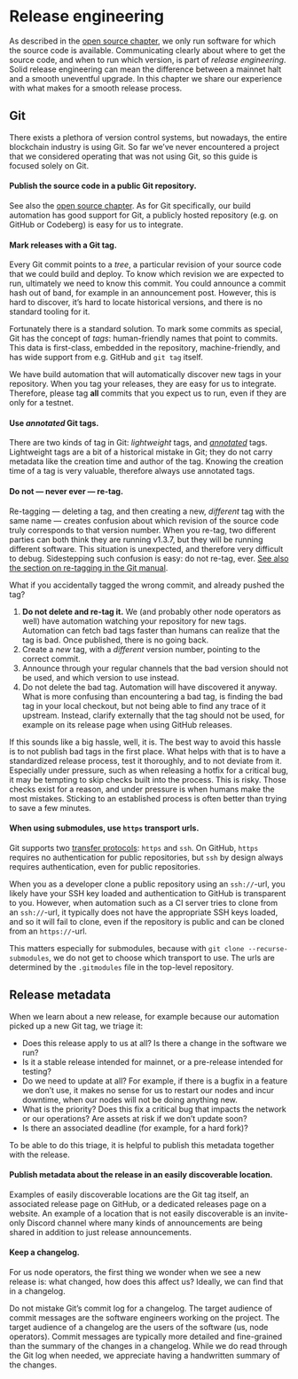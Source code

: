 # Release engineering

As described in the [open source chapter](open-source.md),
we only run software for which the source code is available.
Communicating clearly about where to get the source code,
and when to run which version,
is part of _release engineering_.
Solid release engineering can mean the difference
between a mainnet halt and a smooth uneventful upgrade.
In this chapter we share our experience
with what makes for a smooth release process.

## Git

There exists a plethora of version control systems,
but nowadays,
the entire blockchain industry is using Git.
So far we’ve never encountered a project that we considered operating
that was not using Git,
so this guide is focused solely on Git.

#### Publish the source code in a public Git repository.
See also the [open source chapter](open-source.md).
As for Git specifically,
our build automation has good support for Git,
a publicly hosted repository (e.g. on GitHub or Codeberg)
is easy for us to integrate.

#### Mark releases with a Git tag.

Every Git commit points to a _tree_,
a particular revision of your source code that we could build and deploy.
To know which revision we are expected to run,
ultimately we need to know this commit.
You could announce a commit hash out of band,
for example in an announcement post.
However, this is hard to discover,
it’s hard to locate historical versions,
and there is no standard tooling for it.

Fortunately there is a standard solution.
To mark some commits as special,
Git has the concept of _tags_:
human-friendly names that point to commits.
This data is first-class,
embedded in the repository,
machine-friendly,
and has wide support from e.g. GitHub and `git tag` itself.

We have build automation that will automatically discover new tags in your repository.
When you tag your releases,
they are easy for us to integrate.
Therefore, please tag **all** commits that you expect us to run,
even if they are only for a testnet.

#### Use _annotated_ Git tags.

There are two kinds of tag in Git:
_lightweight_ tags,
and [_annotated_][annotated] tags.
Lightweight tags are a bit of a historical mistake in Git;
they do not carry metadata like the creation time and author of the tag.
Knowing the creation time of a tag is very valuable,
therefore always use annotated tags.

[annotated]: https://git-scm.com/docs/git-tag#Documentation/git-tag.txt---annotate

#### Do not — never ever — re-tag.

Re-tagging
— deleting a tag, and then creating a new, _different_ tag with the same name —
creates confusion about which revision of the source code
truly corresponds to that version number.
When you re-tag,
two different parties can both think they are running v1.3.7,
but they will be running different software.
This situation is unexpected, and therefore very difficult to debug.
Sidestepping such confusion is easy:
do not re-tag, ever.
[See also the section on re-tagging in the Git manual][retag].

What if you accidentally tagged the wrong commit, and already pushed the tag?

1. **Do not delete and re-tag it.**
   We (and probably other node operators as well) have automation
   watching your repository for new tags.
   Automation can fetch bad tags faster than humans can realize that the tag is bad.
   Once published, there is no going back.
2. Create a _new_ tag, with a _different_ version number, pointing to the correct commit.
3. Announce through your regular channels that the bad version should not be used,
   and which version to use instead.
4. Do not delete the bad tag.
   Automation will have discovered it anyway.
   What is more confusing than encountering a bad tag,
   is finding the bad tag in your local checkout,
   but not being able to find any trace of it upstream.
   Instead, clarify externally that the tag should not be used,
   for example on its release page when using GitHub releases.

If this sounds like a big hassle, well, it is.
The best way to avoid this hassle is to not publish bad tags in the first place.
What helps with that is to have a standardized release process,
test it thoroughly,
and to not deviate from it.
Especially under pressure,
such as when releasing a hotfix for a critical bug,
it may be tempting to skip checks built into the process.
This is risky.
Those checks exist for a reason,
and under pressure is when humans make the most mistakes.
Sticking to an established process is often better
than trying to save a few minutes.

[retag]: https://git-scm.com/docs/git-tag#_on_re_tagging

#### When using submodules, use `https` transport urls.
Git supports two [transfer protocols][git-transfer]: `https` and `ssh`.
On GitHub, `https` requires no authentication for public repositories,
but `ssh` by design always requires authentication,
even for public repositories.

When you as a developer clone a public repository using an `ssh://`-url,
you likely have your SSH key loaded and authentication to GitHub is transparent to you.
However, when automation such as a CI server tries to clone from an `ssh://`-url,
it typically does not have the appropriate SSH keys loaded,
and so it will fail to clone,
even if the repository is public and can be cloned from an `https://`-url.

This matters especially for submodules,
because with `git clone --recurse-submodules`,
we do not get to choose which transport to use.
The urls are determined by the `.gitmodules` file in the top-level repository.

[git-transfer]: https://git-scm.com/book/en/v2/Git-Internals-Transfer-Protocols


## Release metadata

When we learn about a new release,
for example because our automation picked up a new Git tag,
we triage it:

 * Does this release apply to us at all?
   Is there a change in the software we run?
 * Is it a stable release intended for mainnet,
   or a pre-release intended for testing?
 * Do we need to update at all?
   For example, if there is a bugfix in a feature we don’t use,
   it makes no sense for us to restart our nodes and incur downtime,
   when our nodes will not be doing anything new.
 * What is the priority?
   Does this fix a critical bug that impacts the network or our operations?
   Are assets at risk if we don’t update soon?
 * Is there an associated deadline (for example, for a hard fork)?

To be able to do this triage,
it is helpful to publish this metadata together with the release.

#### Publish metadata about the release in an easily discoverable location.
Examples of easily discoverable locations are the Git tag itself,
an associated release page on GitHub,
or a dedicated releases page on a website.
An example of a location that is not easily discoverable
is an invite-only Discord channel
where many kinds of announcements are being shared
in addition to just release announcements.

#### Keep a changelog.
For us node operators,
the first thing we wonder when we see a new release is:
what changed, how does this affect us?
Ideally, we can find that in a changelog.

Do not mistake Git’s commit log for a changelog.
The target audience of commit messages
are the software engineers working on the project.
The target audience of a changelog are the users of the software (us, node operators).
Commit messages are typically more detailed and fine-grained
than the summary of the changes in a changelog.
While we do read through the Git log when needed,
we appreciate having a handwritten summary of the changes.
